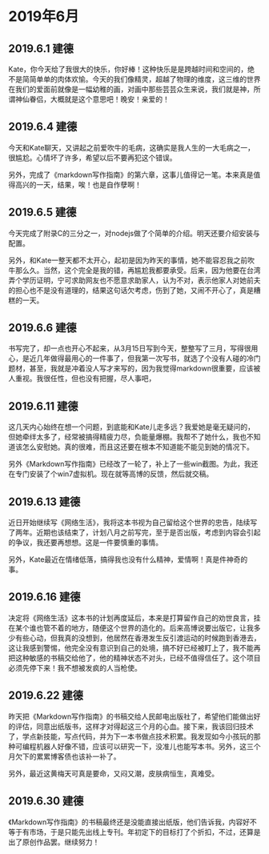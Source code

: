# 2019年6月

## 2019.6.1 建德

Kate，你今天给了我很大的快乐，你好棒！这种快乐是是跨越时间和空间的，绝不是简简单单的肉体欢愉。今天的我们像精灵，超越了物理的维度，这三维的世界在我们的爱面前就像是一幅幼稚的画，对画中那些芸芸众生来说，我们就是神，所谓神仙眷侣，大概就是这个意思吧！晚安！亲爱的！

## 2019.6.4 建德

今天和Kate聊天，又讲起之前爱吹牛的毛病，这确实是我人生的一大毛病之一，很尴尬。心情坏了许多，希望以后不要再犯这个错误。

另外，完成了《markdown写作指南》的第六章，这事儿值得记一笔。本来真是值得高兴的一天，结果，唉！也是自作孽啊！

## 2019.6.5 建德

今天完成了附录C的三分之一，对nodejs做了个简单的介绍。明天还要介绍安装与配置。

另外，和Kate一整天都不太开心，起初是因为昨天的事情，她不能容忍我之前吹牛那么久。当然，这个完全是我的错，再尴尬我都要承受。后来，因为他要在台湾弄个学历证明，宁可求助网友也不愿意求助家人，认为不对，表示他家人对她前夫的担心也不是没有道理的，结果这句话欠考虑，伤到了她，又闹不开心了，真是糟糕的一天。

## 2019.6.6 建德

书写完了，却一点也开心不起来，从3月15日写到今天，整整写了三月，写得很用心，是近几年做得最用心的一件事了，但我第一次写书，就选了个没有人碰的冷门题材，甚至，我就是冲着没人写才来写的，因为我觉得markdown很重要，应该被人重视。我很任性，但也没有把握，尽人事吧，

## 2019.6.11 建德

这几天内心始终在想一个问题，到底能和Kate儿走多远？我爱她是毫无疑问的，但她牵绊太多了，经常被搞得精疲力尽，负能量爆棚。我帮不了她什么，我也不知道该怎么安慰她。真的很难，而且这还要在根本不知道能不能见到她的情况下。

另外《Markdown写作指南》已经改了一轮了，补上了一些win截图。为此，我还在专门安装了个win7虚拟机。现在就等高博的反馈，然后就交稿。

## 2019.6.13 建德

近日开始继续写《网络生活》，我将这本书视为自己留给这个世界的忠告，陆续写了两年。近期也该结束了，计划八月之前写完，至于是否出版，考虑到内容会引起的争议，我还要再想想。这是一件要慎重的事情。

另外，Kate最近在情绪低落，搞得我也没有什么精神，爱情啊！真是件神奇的事。

## 2019.6.16 建德

决定将《网络生活》这本书的计划再度延后，本来是打算留作自己的劝世良言，挂在某个谁也管不着的地方，随便这个世界的造化的。后来高博说要出版它，让我多少有些心动，但我真的没想到，他居然在香港发生反引渡运动的时候跑到香港去，这让我感到警惕，他完全没有意识到自己的处境，搞不好已经被盯上了，我不能再把这种敏感的书稿交给他了，他的精神状态不对头，已经不值得信任了。这个项目必须先停下来！我不想被发疯的人当枪使。

## 2019.6.22 建德

昨天把《Markdown写作指南》的书稿交给人民邮电出版社了，希望他们能做出好的评估，同意出纸版书，这样才对得起这三个月的心血。接下来，我该回归技术了，学点新技能，写点代码，并为下一本书做点技术积累。我发现如今小孩玩的那种可编程机器人好像不错，应该可以研究一下，没准儿也能写本书。另外，这三个月欠下的累累博客债也该补一补了。

另外，最近这黄梅天可真是要命，又闷又潮，皮肤病恒生，真难受。

## 2019.6.30 建德

《Markdown写作指南》的书稿最终还是没能直接出纸版，他们告诉我，内容好不等于有市场，于是只能先出线上专刊。年初定下的目标打了个折扣，不过，还算是出了原创作品罢。继续努力！
